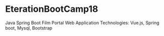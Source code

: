 # EterationBootCamp18
Java Spring Boot Film Portal Web Application
Technologies: Vue.js, Spring boot, Mysql, Bootstrap
